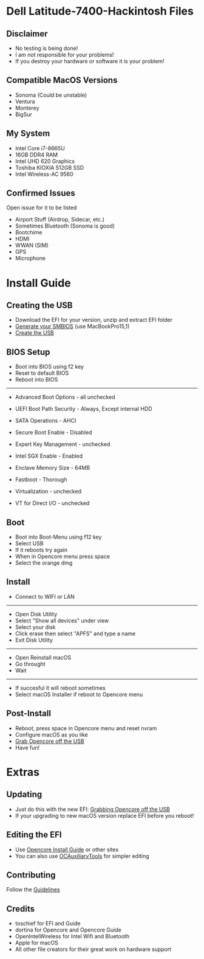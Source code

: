 # Dell Latitude-7400-Hackintosh Files

## Disclaimer
- No testing is being done! 
- I am not responsible for your problems!
- If you destroy your hardware or software it is your problem!


## Compatible MacOS Versions
- Sonoma (Could be unstable)
- Ventura
- Monterey
- BigSur

## My System
- Intel Core i7-8665U
- 16GB DDR4 RAM
- Intel UHD 620 Graphics
- Toshiba KIOXIA 512GB SSD
- Intel Wireless-AC 9560

## Confirmed Issues
Open issue for it to be listed

- Airport Stuff (Airdrop, Sidecar, etc.)
- Sometimes Bluetooth (Sonoma is good)
- Bootchime
- HDMI
- WWAN (SIM)
- GPS
- Microphone

# Install Guide

## Creating the USB
- Download the EFI for your version, unzip and extract EFI folder
- [Generate your SMBIOS](https://dortania.github.io/OpenCore-Install-Guide/config-laptop.plist/coffee-lake.html#platforminfo) (use MacBookPro15,1)
- [Create the USB](https://dortania.github.io/OpenCore-Install-Guide/installer-guide/#creating-the-usb)

## BIOS Setup
- Boot into BIOS using f2 key
- Reset to default BIOS
- Reboot into BIOS
-------------------------------------------------------------------
- Advanced Boot Options - all unchecked
- UEFI Boot Path Security - Always, Except internal HDD
 
- SATA Operations - AHCI

- Secure Boot Enable - Disabled
- Expert Key Management - unchecked
  
- Intel SGX Enable - Enabled
- Enclave Memory Size - 64MB
  
- Fastboot - Thorough
  
- Virtualization - unchecked
- VT for Direct I/O - unchecked

## Boot
- Boot into Boot-Menu using f12 key
- Select USB
- If it reboots try again
- When in Opencore menu press space
- Select the orange dmg

## Install
- Connect to WIFI or LAN
-------------------------------------------------------------------
- Open Disk Utility
- Select "Show all devices" under view
- Select your disk
- Click erase then select "APFS" and type a name
- Exit Disk Utility
-------------------------------------------------------------------
- Open Reinstall macOS
- Go throught
- Wait
-------------------------------------------------------------------
- If succesful it will reboot sometimes
- Select macOS Installer if reboot to Opencore menu

## Post-Install
- Reboot, press space in Opencore menu and reset nvram
- Configure macOS as you like
- [Grab Opencore off the USB](https://dortania.github.io/OpenCore-Post-Install/universal/oc2hdd.html#grabbing-opencore-off-the-usb)
- Have fun!

# Extras

## Updating

- Just do this with the new EFI: [Grabbing Opencore off the USB](https://dortania.github.io/OpenCore-Post-Install/universal/oc2hdd.html#grabbing-opencore-off-the-usb)
- If your upgrading to new macOS version replace EFI before you reboot!

## Editing the EFI
- Use [Opencore Install Guide](https://dortania.github.io/OpenCore-Install-Guide/) or other sites
- You can also use [OCAuxiliaryTools](https://github.com/ic005k/OCAuxiliaryTools) for simpler editing

## Contributing
Follow the [Guidelines](https://github.com/toschief/Dell-Latitude-7400-Hackintosh/blob/4308263a2a95329e4da731433a0454f5ce33eca4/CONTRIBUTING.md)

## Credits
- toschief for EFI and Guide
- dortina for Opencore and Opencore Guide
- OpenIntelWireless for Intel Wifi and Bluetooth
- Apple for macOS
- All other file creators for their great work on hardware support
